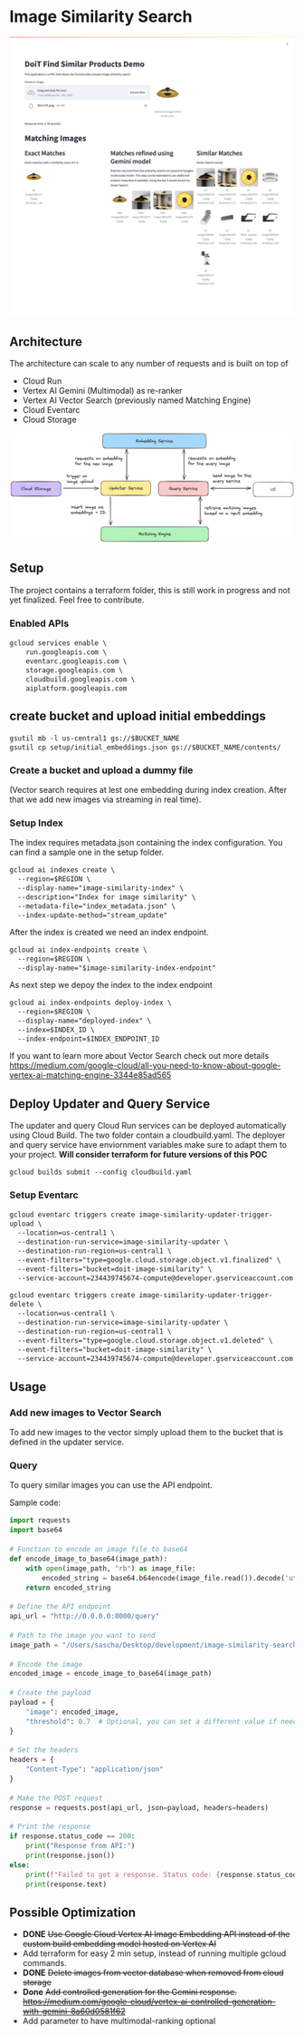 # Image Similarity Search
![](documentation/images/demo.png)


## Architecture

The architecture can scale to any number of requests and is built on top of 

* Cloud Run 
* Vertex AI Gemini (Multimodal) as re-ranker
* Vertex AI Vector Search (previously named Matching Engine)
* Cloud Eventarc
* Cloud Storage

![](documentation/images/architecture.png)

## Setup

The project contains a terraform folder, this is still work in progress and not yet finalized. 
Feel free to contribute. 

### Enabled APIs

````
gcloud services enable \
    run.googleapis.com \
    eventarc.googleapis.com \
    storage.googleapis.com \
    cloudbuild.googleapis.com \
    aiplatform.googleapis.com
````

## create bucket and upload initial embeddings
````
gsutil mb -l us-central1 gs://$BUCKET_NAME
gsutil cp setup/initial_embeddings.json gs://$BUCKET_NAME/contents/
````

### Create a bucket and upload a dummy file 
(Vector search requires at lest one embedding during index creation. After that we add new images via streaming in real time). 

### Setup Index

The index requires metadata.json containing the index configuration. 
You can find a sample one in the setup folder.
````
gcloud ai indexes create \
  --region=$REGION \
  --display-name="image-similarity-index" \
  --description="Index for image similarity" \
  --metadata-file="index_metadata.json" \
  --index-update-method="stream_update"
````

After the index is created we need an index endpoint.
````
gcloud ai index-endpoints create \
  --region=$REGION \
  --display-name="$image-similarity-index-endpoint"   
````

As next step we depoy the index to the index endpoint
````
gcloud ai index-endpoints deploy-index \
  --region=$REGION \
  --display-name="deployed-index" \
  --index=$INDEX_ID \
  --index-endpoint=$INDEX_ENDPOINT_ID
````

If you want to learn more about Vector Search check out more details https://medium.com/google-cloud/all-you-need-to-know-about-google-vertex-ai-matching-engine-3344e85ad565

## Deploy Updater and Query Service

The updater and query Cloud Run services can be deployed automatically using Cloud Build. 
The two folder contain a cloudbuild.yaml.
The deployer and query service have enviornment variables make sure to adapt them to your project.
**Will consider terraform for future versions of this POC**

````
gcloud builds submit --config cloudbuild.yaml
````

### Setup Eventarc

````
gcloud eventarc triggers create image-similarity-updater-trigger-upload \
  --location=us-central1 \
  --destination-run-service=image-similarity-updater \
  --destination-run-region=us-central1 \
  --event-filters="type=google.cloud.storage.object.v1.finalized" \
  --event-filters="bucket=doit-image-similarity" \
  --service-account=234439745674-compute@developer.gserviceaccount.com
````

````
gcloud eventarc triggers create image-similarity-updater-trigger-delete \
  --location=us-central1 \
  --destination-run-service=image-similarity-updater \
  --destination-run-region=us-central1 \
  --event-filters="type=google.cloud.storage.object.v1.deleted" \
  --event-filters="bucket=doit-image-similarity" \
  --service-account=234439745674-compute@developer.gserviceaccount.com
````

## Usage

### Add new images to Vector Search
To add new images to the vector simply upload them to the bucket that is defined in the updater service. 

### Query
To query similar images you can use the API endpoint. 

Sample code:

```python
import requests
import base64

# Function to encode an image file to base64
def encode_image_to_base64(image_path):
    with open(image_path, "rb") as image_file:
        encoded_string = base64.b64encode(image_file.read()).decode('utf-8')
    return encoded_string

# Define the API endpoint
api_url = "http://0.0.0.0:8000/query"

# Path to the image you want to send
image_path = "/Users/sascha/Desktop/development/image-similarity-search/query-service/4018065.jpeg"

# Encode the image
encoded_image = encode_image_to_base64(image_path)

# Create the payload
payload = {
    "image": encoded_image,
    "threshold": 0.7  # Optional, you can set a different value if needed
}

# Set the headers
headers = {
    "Content-Type": "application/json"
}

# Make the POST request
response = requests.post(api_url, json=payload, headers=headers)

# Print the response
if response.status_code == 200:
    print("Response from API:")
    print(response.json())
else:
    print(f"Failed to get a response. Status code: {response.status_code}")
    print(response.text)

````

## Possible Optimization
* **DONE** ~~Use Google Cloud Vertex AI Image Embedding API instead of the custom build embedding model hosted on Vertex AI~~
* Add terraform for easy 2 min setup, instead of running multiple gcloud commands.
* **DONE** ~~Delete images from vector database when removed from cloud storage~~
* **Done** ~~Add controlled generation for the Gemini response. https://medium.com/google-cloud/vertex-ai-controlled-generation-with-gemini-8a60d0581f62~~
* Add parameter to have multimodal-ranking optional